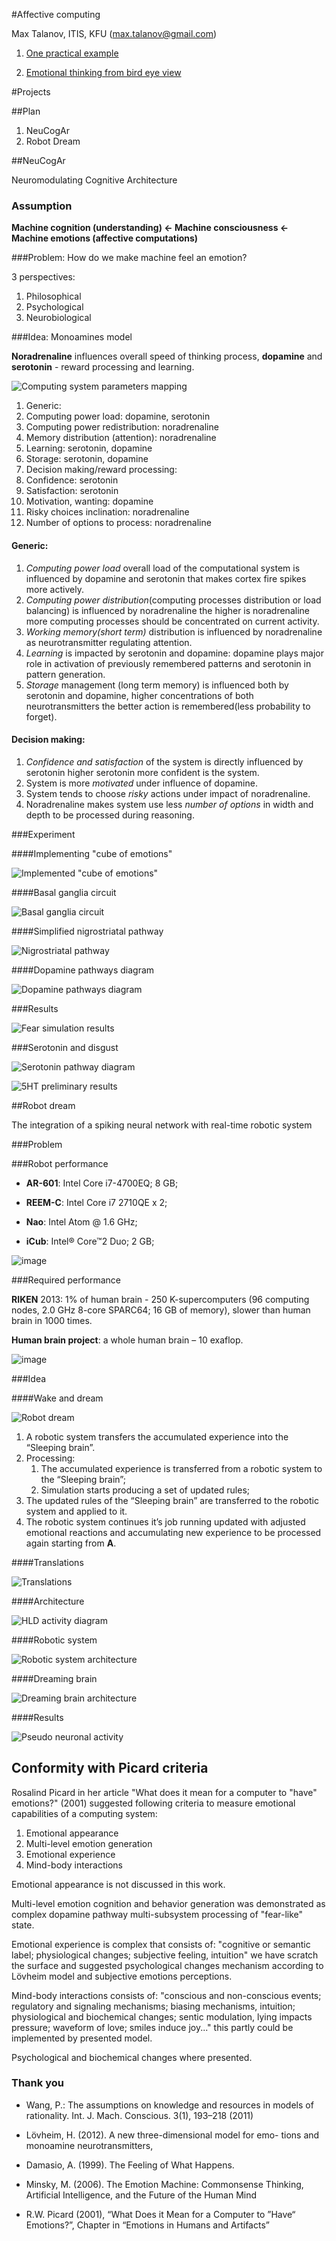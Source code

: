 #Affective computing 

Max Talanov, ITIS, KFU (max.talanov@gmail.com)

1. [One practical example](https://github.com/max-talanov/1/blob/master/affective%20computing/one_example.md)

1. [Emotional thinking from bird eye view](https://github.com/max-talanov/1/blob/master/affective%20computing/emotional_thinking.md)

#Projects

##Plan

1. NeuCogAr
1. Robot Dream

##NeuCogAr

Neuromodulating Cognitive Architecture

### Assumption

**Machine cognition (understanding) <- Machine consciousness <- Machine emotions (affective computations)**

###Problem: How do we make machine feel an emotion?

3 perspectives: 

1. Philosophical
1. Psychological
1. Neurobiological

###Idea: Monoamines model

**Noradrenaline** influences overall speed of thinking process, **dopamine** and **serotonin** - reward processing and learning.

![Computing system parameters mapping](figure3_cube_of_parameters_front.png)

 1. Generic:
   2. Computing power load: dopamine, serotonin
   2. Computing power redistribution: noradrenaline
   2. Memory distribution (attention): noradrenaline
   2. Learning: serotonin, dopamine
   2. Storage: serotonin, dopamine
 1. Decision making/reward processing:
   2. Confidence: serotonin
   2. Satisfaction: serotonin
   2. Motivation, wanting: dopamine
   2. Risky choices inclination: noradrenaline
   2. Number of options to process: noradrenaline

#### Generic:

1. *Computing power load* overall load of the computational system is influenced by dopamine and serotonin that makes cortex fire spikes more actively.
1. *Computing power distribution*(computing processes distribution or load balancing) is influenced by noradrenaline the higher is noradrenaline more computing processes should be concentrated on current activity.
1. *Working memory(short term)* distribution is influenced by noradrenaline as neurotransmitter regulating attention.
1. *Learning* is impacted by serotonin and dopamine: dopamine plays major role in activation of previously remembered patterns and serotonin in pattern generation.
1. *Storage* management (long term memory) is influenced both by serotonin and dopamine, higher concentrations of both neurotransmitters the better action is remembered(less probability to forget).

#### Decision making:

1. *Confidence and satisfaction* of the system is directly influenced by serotonin higher serotonin more confident is the system.
1. System is more *motivated* under influence of dopamine.
1. System tends to choose *risky* actions under impact of noradrenaline.
1. Noradrenaline makes system use less *number of options* in width and depth to be processed during reasoning.

###Experiment

####Implementing "cube of emotions"

![Implemented "cube of emotions"](advanced_cube_weight.png)

####Basal ganglia circuit

![Basal ganglia circuit](Basal_ganglia_circuits_cropped.png)

####Simplified nigrostriatal pathway

![Nigrostriatal pathway](nigrostriatal.png)

####Dopamine pathways diagram

![Dopamine pathways diagram](dopamine_diagram.png)

###Results

![Fear simulation results](result.png)

###Serotonin and disgust

![Serotonin pathway diagram](serotonin_diagram.png)

![5HT preliminary results](https://raw.githubusercontent.com/research-team/NEUCOGAR/master/NEST/cube/dopa%2Bsero/results/spikes_cerebral%20cortex%20%5B5ht%5D%2Bdopa.png)

##Robot dream

The integration of a spiking neural network with real-time robotic system

###Problem

###Robot performance


-   **AR-601**: Intel Core i7-4700EQ; 8 GB;

-   **REEM-C**: Intel Core i7 2710QE x 2;

-   **Nao**: Intel Atom @ 1.6 GHz;

-   **iCub**: Intel® Core™2 Duo; 2 GB;

![image](ASIMO_Conducting.jpg)

###Required performance

**RIKEN** 2013: 1% of human brain - 250 K-supercomputers (96
computing nodes, 2.0 GHz 8-core SPARC64; 16 GB of memory), slower than
human brain in 1000 times.

**Human brain project**: a whole human brain – 10 exaflop.

![image](RIKEN_AICS.jpg)

###Idea

####Wake and dream

![Robot dream](robot-dream.png)


1.  A robotic system transfers the accumulated experience into the
    “Sleeping brain”.
2.  Processing:
    1.  The accumulated experience is transferred from a robotic system
        to the “Sleeping brain”;
    2.  Simulation starts producing a set of updated rules;
3.  The updated rules of the “Sleeping brain” are transferred to the
    robotic system and applied to it.
4.  The robotic system continues it’s job running updated with adjusted
    emotional reactions and accumulating new experience to be processed
    again starting from **A**.

####Translations

![Translations](robot-dream_translations.png)

####Architecture 

![HLD activity diagram](https://github.com/research-team/robot-dream/blob/master/doc/HLD_Activity_life_cycle.png?raw=true)

####Robotic system

![Robotic system architecture](https://github.com/research-team/robot-dream/blob/master/doc/HLD_Component_RobotLifeCycle.png?raw=true)

####Dreaming brain

![Dreaming brain architecture](https://github.com/research-team/robot-dream/blob/master/doc/HLD_Component_SleepingBrainLifeCycle.png?raw=true)

####Results

![Pseudo neuronal activity](pseudo-neuronal-activity.jpg)

## Conformity with Picard criteria

Rosalind Picard in her article "What does it mean for a computer to "have" emotions?" (2001) suggested following criteria to measure emotional capabilities of a computing system:

1. Emotional appearance
1. Multi-level emotion generation
1. Emotional experience
1. Mind-body interactions

Emotional appearance is not discussed in this work. 

Multi-level emotion cognition and behavior generation was demonstrated as complex dopamine pathway multi-subsystem processing of "fear-like" state.

Emotional experience is complex that consists of: "cognitive or semantic label; physiological changes; subjective feeling, intuition" we have scratch the surface and suggested psychological changes mechanism according to Lövheim model and subjective emotions perceptions. 

Mind-body interactions consists of: "conscious and non-conscious events; regulatory and signaling mechanisms; biasing mechanisms, intuition; physiological and biochemical changes; sentic modulation, lying impacts pressure; waveform of love; smiles induce joy..." this partly could be implemented by presented model. 

Psychological and biochemical changes where presented.


### Thank you

-   Wang, P.: The assumptions on knowledge and resources in models
    of rationality. Int. J. Mach. Conscious. 3(1), 193–218 (2011)

-   Lövheim, H. (2012). A new three-dimensional model for emo- tions and
    monoamine neurotransmitters,

-   Damasio, A. (1999). The Feeling of What Happens.

-   Minsky, M. (2006). The Emotion Machine: Commonsense Thinking,
    Artificial Intelligence, and the Future of the Human Mind

-   R.W. Picard (2001), “What Does it Mean for a Computer to ”Have“
    Emotions?”, Chapter in “Emotions in Humans and Artifacts”

